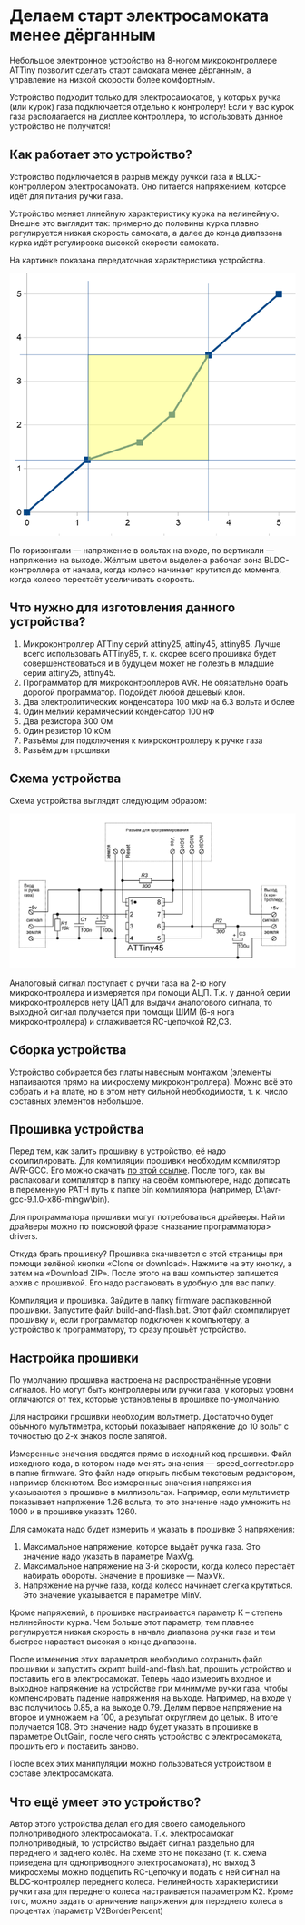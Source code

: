 #  Делаем старт электросамоката менее дёрганным

Небольшое электронное устройство на 8-ногом микроконтроллере ATTiny позволит сделать старт самоката менее дёрганным, а управление на низкой скорости более комфортным.

Устройство подходит только для электросамокатов, у которых ручка (или курок) газа подключается отдельно к контролеру! Если у вас курок газа располагается на дисплее контроллера, то использовать данное устройство не получится!

## Как работает это устройство?
Устройство подключается в разрыв между ручкой газа и BLDC-контроллером электросамоката. Оно питается напряжением, которое идёт для питания ручки газа.

Устройство меняет линейную характеристику курка на нелинейную. Внешне это выглядит так: примерно до половины курка плавно регулируется низкая скорость самоката, а далее до конца диапазона курка идёт регулировка высокой скорости самоката.

На картинке показана передаточная характеристика устройства. 

![Характеристика](/images/gr.png)

По горизонтали — напряжение в вольтах на входе, по вертикали — напряжение на выходе. Жёлтым цветом выделена рабочая зона BLDC-контроллера от начала, когда колесо начинает крутится до момента, когда колесо перестаёт увеличивать скорость.

## Что нужно для изготовления данного устройства?
1. Микроконтроллер ATTiny серий attiny25, attiny45, attiny85. Лучше всего использовать ATTiny85, т. к. скорее всего прошивка будет совершенствоваться и в будущем может не полезть в младшие серии  attiny25, attiny45.
1. Программатор для микроконтроллеров AVR. Не обязательно брать дорогой программатор. Подойдёт любой дешевый клон.
1. Два электролитических конденсатора 100 мкФ на 6.3 вольта и более
1. Один мелкий керамический конденсатор 100 нФ
1. Два резистора 300 Ом
1. Один резистор 10 кОм
1. Разъёмы для подключения к микроконтроллеру к ручке газа
1. Разъём для прошивки

## Схема устройства
Схема устройства выглядит следующим образом:

![Схема](/images/SpeedCorr.GIF)

Аналоговый сигнал поступает с ручки газа на 2-ю ногу микроконтроллера и измеряется при помощи АЦП. Т.к. у данной серии микроконтроллеров нету ЦАП для выдачи аналогового сигнала, то выходной сигнал получается при помощи ШИМ (6-я нога микроконтроллера) и сглаживается RC-цепочкой R2,C3.

## Сборка устройства
Устройство собирается без платы навесным монтажом (элементы напаиваются прямо на микросхему микроконтроллера). Можно всё это собрать и на плате, но в этом нету сильной необходимости, т. к. число составных элементов небольшое.

## Прошивка устройства
Перед тем, как залить прошивку в устройство, её надо скомпилировать. Для компиляции прошивки необходим компилятор AVR-GCC. Его можно скачать [по этой ссылке](http://blog.zakkemble.net/avr-gcc-builds/). После того, как вы распаковали компилятор в папку на своём компьютере, надо дописать в переменную PATH путь к папке bin компилятора (например, D:\avr-gcc-9.1.0-x86-mingw\bin).

Для программатора прошивки могут потребоваться драйверы. Найти драйверы можно по поисковой фразе <название программатора> drivers.

Откуда брать прошивку? Прошивка скачивается с этой страницы при помощи зелёной кнопки «Clone or download». Нажмите на эту кнопку, а затем на «Download ZIP». После этого на ваш компьютер запишется архив с прошивкой. Его надо распаковать в удобную для вас папку.

Компиляция и прошивка. Зайдите в папку firmware распакованной прошивки. Запустите файл build-and-flash.bat. Этот файл скомпилирует прошивку и, если программатор подключен к компьютеру, а устройство к программатору, то сразу прошьёт устройство.

## Настройка прошивки
По умолчанию прошивка настроена на распространённые уровни сигналов. Но могут быть контроллеры или ручки газа, у которых уровни отличаются от тех, которые установлены в прошивке по-умолчанию.

Для настройки прошивки необходим вольтметр. Достаточно будет обычного мультиметра, который показывает напряжение до 10 вольт с точностью до 2-х знаков после запятой.

Измеренные значения вводятся прямо в исходный код прошивки. Файл исходного кода, в котором надо менять значения — speed_corrector.cpp в папке firmware. Это файл надо открыть любым текстовым редактором, например блокнотом. Все измеренные значения напряжения указываются в прошивке в милливольтах. Например, если мультиметр показывает напряжение 1.26 вольта, то это значение надо умножить на 1000 и в прошивке указать 1260.

Для самоката надо будет измерить и указать в прошивке 3 напряжения:

1. Максимальное напряжение, которое выдаёт ручка газа. Это значение надо указать в параметре MaxVg.
1. Максимальное напряжение на 3-й скорости, когда колесо перестаёт набирать обороты. Значение в прошивке — MaxVk.
1. Напряжение на ручке газа, когда колесо начинает слегка крутиться. Это значение указывается в параметре MinV.

Кроме напряжений, в прошивке настраивается параметр K – степень нелинейности курка. Чем больше этот параметр, тем плавнее регулируется низкая скорость в начале диапазона ручки газа и тем быстрее нарастает высокая в конце диапазона.

После изменения этих параметров необходимо сохранить файл прошивки и запустить скрипт  build-and-flash.bat, прошить устройство и поставить его в электросамокат. Теперь надо измерить входное и выходное напряжение на устройстве при минимуме ручки газа, чтобы компенсировать падение напряжения на выходе. Например, на входе у вас получилось 0.85, а на выходе 0.79. Делим первое напряжение на второе и умножаем на 100, а результат округляем до целых. В итоге получается 108. Это значение надо будет указать в прошивке в параметре OutGain, после чего снять устройство с электросамоката, прошить его и поставить заново.

После всех этих манипуляций можно пользоваться устройством в составе электросамоката.

## Что ещё умеет это устройство?
Автор этого устройства делал его для своего самодельного полноприводного электросамоката. Т.к. электросамокат полноприводный, то устройство выдаёт сигнал раздельно для переднего и заднего колёс. На схеме это не показано (т. к. схема приведена для одноприводного электросамоката), но выход 3 микросхемы можно подцепить RC-цепочку и подать с ней сигнал на BLDC-контроллер переднего колеса. Нелинейность характеристики ручки газа для переднего колеса настраивается параметром K2. Кроме того, можно задать огарничение напряжения для переднего колеса в процентах (параметр V2BorderPercent)